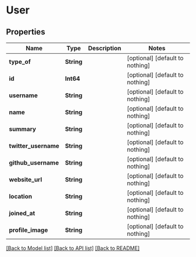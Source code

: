 # User


## Properties
Name | Type | Description | Notes
------------ | ------------- | ------------- | -------------
**type_of** | **String** |  | [optional] [default to nothing]
**id** | **Int64** |  | [optional] [default to nothing]
**username** | **String** |  | [optional] [default to nothing]
**name** | **String** |  | [optional] [default to nothing]
**summary** | **String** |  | [optional] [default to nothing]
**twitter_username** | **String** |  | [optional] [default to nothing]
**github_username** | **String** |  | [optional] [default to nothing]
**website_url** | **String** |  | [optional] [default to nothing]
**location** | **String** |  | [optional] [default to nothing]
**joined_at** | **String** |  | [optional] [default to nothing]
**profile_image** | **String** |  | [optional] [default to nothing]


[[Back to Model list]](../README.md#models) [[Back to API list]](../README.md#api-endpoints) [[Back to README]](../README.md)


